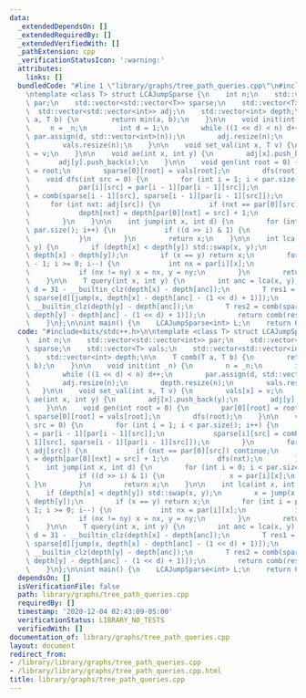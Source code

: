 ```yaml
---
data:
  _extendedDependsOn: []
  _extendedRequiredBy: []
  _extendedVerifiedWith: []
  _pathExtension: cpp
  _verificationStatusIcon: ':warning:'
  attributes:
    links: []
  bundledCode: "#line 1 \"library/graphs/tree_path_queries.cpp\"\n#include<bits/stdc++.h>\n\
    \ntemplate <class T> struct LCAJumpSparse {\n    int n;\n    std::vector<std::vector<int>>\
    \ par;\n    std::vector<std::vector<T>> sparse;\n    std::vector<T> vals;\n  \
    \  std::vector<std::vector<int>> adj;\n    std::vector<int> depth;\n\n    T comb(T\
    \ a, T b) {\n        return min(a, b);\n    }\n\n    void init(int _n) {\n   \
    \     n = _n;\n        int d = 1;\n        while ((1 << d) < n) d++;\n       \
    \ par.assign(d, std::vector<int>(n));\n        adj.resize(n);\n        depth.resize(n);\n\
    \        vals.resize(n);\n    }\n\n    void set_val(int x, T v) {\n        vals[x]\
    \ = v;\n    }\n\n    void ae(int x, int y) {\n        adj[x].push_back(y);\n \
    \       adj[y].push_back(x);\n    }\n\n    void gen(int root = 0) {\n        par[0][root]\
    \ = root;\n        sparse[0][root] = vals[root];\n        dfs(root);\n    }\n\n\
    \    void dfs(int src = 0) {\n        for (int i = 1; i < par.size(); i++) {\n\
    \            par[i][src] = par[i - 1][par[i - 1][src]];\n            sparse[i][src]\
    \ = comb(sparse[i - 1][src], sparse[i - 1][par[i - 1][src]]);\n        }\n   \
    \     for (int nxt: adj[src]) {\n            if (nxt == par[0][src]) continue;\n\
    \            depth[nxt] = depth[par[0][nxt] = src] + 1;\n            dfs(nxt);\n\
    \        }\n    }\n\n    int jump(int x, int d) {\n        for (int i = 0; i <\
    \ par.size(); i++) {\n            if ((d >> i) & 1) {\n                x = par[i][x];\n\
    \            }\n        }\n        return x;\n    }\n\n    int lca(int x, int\
    \ y) {\n        if (depth[x] < depth[y]) std::swap(x, y);\n        x = jump(x,\
    \ depth[x] - depth[y]);\n        if (x == y) return x;\n        for (int i = par.size()\
    \ - 1; i >= 0; i--) {\n            int nx = par[i][x];\n            int ny = par[i][y];\n\
    \            if (nx != ny) x = nx, y = ny;\n        }\n        return par[0][x];\n\
    \    }\n\n    T query(int x, int y) {\n        int anc = lca(x, y);\n        int\
    \ d = 31 - __builtin_clz(depth[x] - depth[anc]);\n        T res1 = comb(sparse[d][x],\
    \ sparse[d][jump(x, depth[x] - depth[anc] - (1 << d) + 1)]);\n        d = 31 -\
    \ __builtin_clz(depth[y] - depth[anc]);\n        T res2 = comb(sparse[d][y], sparse[d][jump(y,\
    \ depth[y] - depth[anc] - (1 << d) + 1)]);\n        return comb(res1, res2);\n\
    \    }\n};\n\nint main() {\n    LCAJumpSparse<int> L;\n    return 0;\n}\n"
  code: "#include<bits/stdc++.h>\n\ntemplate <class T> struct LCAJumpSparse {\n  \
    \  int n;\n    std::vector<std::vector<int>> par;\n    std::vector<std::vector<T>>\
    \ sparse;\n    std::vector<T> vals;\n    std::vector<std::vector<int>> adj;\n\
    \    std::vector<int> depth;\n\n    T comb(T a, T b) {\n        return min(a,\
    \ b);\n    }\n\n    void init(int _n) {\n        n = _n;\n        int d = 1;\n\
    \        while ((1 << d) < n) d++;\n        par.assign(d, std::vector<int>(n));\n\
    \        adj.resize(n);\n        depth.resize(n);\n        vals.resize(n);\n \
    \   }\n\n    void set_val(int x, T v) {\n        vals[x] = v;\n    }\n\n    void\
    \ ae(int x, int y) {\n        adj[x].push_back(y);\n        adj[y].push_back(x);\n\
    \    }\n\n    void gen(int root = 0) {\n        par[0][root] = root;\n       \
    \ sparse[0][root] = vals[root];\n        dfs(root);\n    }\n\n    void dfs(int\
    \ src = 0) {\n        for (int i = 1; i < par.size(); i++) {\n            par[i][src]\
    \ = par[i - 1][par[i - 1][src]];\n            sparse[i][src] = comb(sparse[i -\
    \ 1][src], sparse[i - 1][par[i - 1][src]]);\n        }\n        for (int nxt:\
    \ adj[src]) {\n            if (nxt == par[0][src]) continue;\n            depth[nxt]\
    \ = depth[par[0][nxt] = src] + 1;\n            dfs(nxt);\n        }\n    }\n\n\
    \    int jump(int x, int d) {\n        for (int i = 0; i < par.size(); i++) {\n\
    \            if ((d >> i) & 1) {\n                x = par[i][x];\n           \
    \ }\n        }\n        return x;\n    }\n\n    int lca(int x, int y) {\n    \
    \    if (depth[x] < depth[y]) std::swap(x, y);\n        x = jump(x, depth[x] -\
    \ depth[y]);\n        if (x == y) return x;\n        for (int i = par.size() -\
    \ 1; i >= 0; i--) {\n            int nx = par[i][x];\n            int ny = par[i][y];\n\
    \            if (nx != ny) x = nx, y = ny;\n        }\n        return par[0][x];\n\
    \    }\n\n    T query(int x, int y) {\n        int anc = lca(x, y);\n        int\
    \ d = 31 - __builtin_clz(depth[x] - depth[anc]);\n        T res1 = comb(sparse[d][x],\
    \ sparse[d][jump(x, depth[x] - depth[anc] - (1 << d) + 1)]);\n        d = 31 -\
    \ __builtin_clz(depth[y] - depth[anc]);\n        T res2 = comb(sparse[d][y], sparse[d][jump(y,\
    \ depth[y] - depth[anc] - (1 << d) + 1)]);\n        return comb(res1, res2);\n\
    \    }\n};\n\nint main() {\n    LCAJumpSparse<int> L;\n    return 0;\n}\n"
  dependsOn: []
  isVerificationFile: false
  path: library/graphs/tree_path_queries.cpp
  requiredBy: []
  timestamp: '2020-12-04 02:43:09-05:00'
  verificationStatus: LIBRARY_NO_TESTS
  verifiedWith: []
documentation_of: library/graphs/tree_path_queries.cpp
layout: document
redirect_from:
- /library/library/graphs/tree_path_queries.cpp
- /library/library/graphs/tree_path_queries.cpp.html
title: library/graphs/tree_path_queries.cpp
---
```

